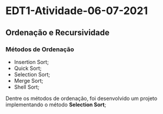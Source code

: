 # EDT1-Atividade-06-07-2021

## Ordenação e Recursividade
### Métodos de Ordenação
- Insertion Sort;
- Quick Sort;
- Selection Sort;
- Merge Sort;
- Shell Sort;

Dentre os métodos de ordenação, foi desenvolvido um projeto implementando o método <b>Selection Sort</b>;
